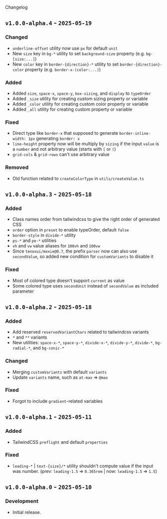 Changelog

## `v1.0.0-alpha.4` - `2025-05-19`

### Changed

- `underline-offset` utility now use `px` for default `unit`
- New `size` key in `bg-*` utility to set `background-size` property (e.g. `bg-[size:...]`)
- New `color` key in `border-{direction}-*` utility to set `border-{direction}-color` property (e.g. `border-x-(color:...)`)

### Added

- Added `size`, `space-x`, `space-y`, `box-sizing`, and `display` to `typeOrder`
- Added `_size` utility for creating custom sizing property or variable
- Added `_color` utility for creating custom color property or variable
- Added `_all` utility for creating custom property or variable

### Fixed

- Direct type like `border-x` that supposed to generate `border-inline-width: 1px` generating `border: x`
- `line-height` property now will be multiply by `sizing` if the input `value` is a `number` and not arbitrary value (starts with `[` or `(`)
- `grid-cols` & `grid-rows` can't use arbitrary value

### **Removed**

- Old function related to `createColorType` in `utils/createValue.ts`

## `v1.0.0-alpha.3` - `2025-05-18`

### Added

- Class names order from tailwindcss to give the right order of generated CSS
- `order` option in `preset` to enable typeOrder, default `false`
- `border-style` in `divide-*` utility
- `ps-*` and `pe-*` utilities
- `vh` and `vw` value aliases for `100vh` and `100vw`
- Since `tenoxui/moxie@0.7`, the prefix `parser` now can also use `secondValue`, so added new condition for `customVariants` to disable it

### Fixed

- Most of colored type doesn't support `current` as value
- Some colored type uses `secondUnit` instead of `secondValue` as included parameter

## `v1.0.0-alpha.2` - `2025-05-18`

### Added

- Add reserved `reservedVariantChars` related to tailwindcss variants
- `*` and `**` variants
- New utilities: `space-x-*`, `space-y-*`, `divide-x-*`, `divide-y-*`, `divide-*`, `bg-radial-*`, and `bg-conic-*`

### Changed

- Merging `customVariants` with default `variants`
- Update `variants` name, such as `at-max` => `@max`

### Fixed

- Forgot to include `gradient`-related variables

## `v1.0.0-alpha.1` - `2025-05-11`

### Added

- TailwindCSS `preflight` and default `properties`

### Fixed

- `leading-*` | `text-{size}/*` utility shouldn't compute value if the input was number. (prev: `leading-1.5` => `0.365rem` | now: `leading-1.5` => `1.5`)

## `v1.0.0-alpha.0` - `2025-05-10`

### Development

- Initial release.
